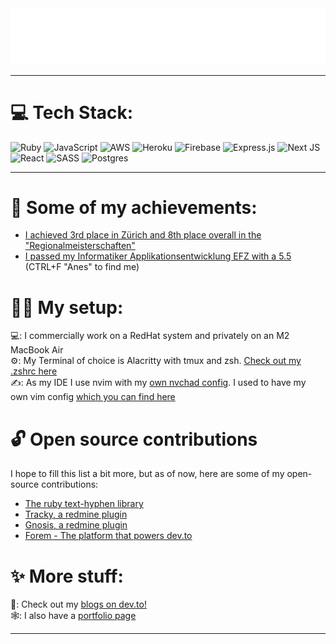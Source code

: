 <img src="./header.svg" alt="readme header" />

<hr>

<h1 id="-tech-stack-">💻 Tech Stack:</h1>
<p style="text-align: left">
    <img src="https://img.shields.io/badge/ruby-%23CC342D.svg?style=for-the-badge&amp;logo=ruby&amp;logoColor=white" alt="Ruby">
    <img src="https://img.shields.io/badge/javascript-%23323330.svg?style=for-the-badge&amp;logo=javascript&amp;logoColor=%23F7DF1E" alt="JavaScript">
    <img src="https://img.shields.io/badge/AWS-%23FF9900.svg?style=for-the-badge&amp;logo=amazon-aws&amp;logoColor=white" alt="AWS">
    <img src="https://img.shields.io/badge/heroku-%23430098.svg?style=for-the-badge&amp;logo=heroku&amp;logoColor=white" alt="Heroku">
    <img src="https://img.shields.io/badge/firebase-%23039BE5.svg?style=for-the-badge&amp;logo=firebase" alt="Firebase">
    <img src="https://img.shields.io/badge/express.js-%23404d59.svg?style=for-the-badge&amp;logo=express&amp;logoColor=%2361DAFB" alt="Express.js">
    <img src="https://img.shields.io/badge/Next-black?style=for-the-badge&amp;logo=next.js&amp;logoColor=white" alt="Next JS">
    <img src="https://img.shields.io/badge/react-%2320232a.svg?style=for-the-badge&amp;logo=react&amp;logoColor=%2361DAFB" alt="React">
    <img src="https://img.shields.io/badge/SASS-hotpink.svg?style=for-the-badge&amp;logo=SASS&amp;logoColor=white" alt="SASS">
    <img src="https://img.shields.io/badge/postgres-%23316192.svg?style=for-the-badge&amp;logo=postgresql&amp;logoColor=white" alt="Postgres">
</p>

<hr>

<h1 id="-my-achievements-">🥇 Some of my achievements:</h1>
<ul>
    <li>
        <a href="https://www.ict-berufsbildung.ch/resources/Regionalmeisterschaft_2023_Rangliste_complete_ENG1.pdf">I achieved 3rd place in Zürich and 8th place overall in the "Regionalmeisterschaften"</a>
    </li>
    <li>
        <a href="https://www.zli.ch/fileadmin/ZLI/050_Berufsverband__OdA_/030_Berufsabschluss/Dokumente/ICTBerufsabschluss-ImRang-ZH-2023.pdf">I passed my Informatiker Applikationsentwicklung EFZ with a 5.5</a> (CTRL+F "Anes" to find me) 
    </li>
</ul>

<h1 id="-my-setup-">👨‍💻 My setup:</h1>
<p>
    💻: I commercially work on a RedHat system and privately on an M2 MacBook Air <br>
    ⚙️: My Terminal of choice is Alacritty with tmux and zsh. <a href="https://github.com/aneshodza/.dotfiles/blob/main/.zshrc">Check out my .zshrc here</a><br>
    ✍️: As my IDE I use nvim with my <a href="https://github.com/aneshodza/nvchad_config">own nvchad config</a>. I used to have my own vim config <a href="https://github.com/aneshodza/.dotfiles/blob/main/.vimrc">which you can find here</a>
</p>

<h1 id="-open-source-contributions">🔓 Open source contributions</h1>
<p>
    I hope to fill this list a bit more, but as of now, here are some of my open-source contributions:
</p>
<ul>
    <li>
        <a href="https://github.com/halostatue/text-hyphen/blob/main/History.md#150--2023-03-18">The ruby text-hyphen library</a>
    </li>
    <li>
        <a href="https://github.com/renuo/redmine_tracky">Tracky, a redmine plugin</a>
    </li>
    <li>
        <a href="https://github.com/aneshodza/gnosis">Gnosis, a redmine plugin</a>
    </li>
    <li>
        <a href="https://github.com/forem/forem/pull/19503">Forem - The platform that powers dev.to</a>
    </li>
</ul>

<h1 id="-more-stuff-">✨ More stuff:</h1>
<p>
    📝: Check out my <a href="https://dev.to/aneshodza">blogs on dev.to!</a><br>
    🕸: I also have a <a href="https://aneshodza.ch">portfolio page</a>
</p>
<hr>
<p>
    <a href="https://visitcount.itsvg.in">
        <img src="https://visitcount.itsvg.in/api?id=aneshodza&amp;icon=0&amp;color=0" alt="">
    </a>
</p>
